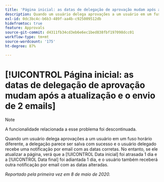 ```yaml
---
title: 'Página inicial: as datas de delegação de aprovação mudam após a atualização e o envio de 2 emails'
description: Quando um usuário delega aprovações a um usuário em um fuso horário diferente, a delegação parece ser salva com sucesso e o usuário delegado recebe uma notificação por email com as datas corretas. No entanto, se ele atualizar a página, verá que a Data inicial foi atrasada 1 dia e a Data final foi adiantada 1 dia, e o usuário também receberá outra notificação por email com as datas alteradas.
exl-id: 0dc3bc4c-b6b3-489f-aa4b-c925009512db
hidefromtoc: true
feature: Approvals
source-git-commit: d4311fb34cd3eb6e6ec1bed838fbf197098dcc01
workflow-type: tm+mt
source-wordcount: '175'
ht-degree: 87%

---
```


# [!UICONTROL Página inicial: as datas de delegação de aprovação mudam após a atualização e o envio de 2 emails]

>[!NOTE]
>
>A funcionalidade relacionada a esse problema foi descontinuada.

Quando um usuário delega aprovações a um usuário em um fuso horário diferente, a delegação parece ser salva com sucesso e o usuário delegado recebe uma notificação por email com as datas corretas. No entanto, se ele atualizar a página, verá que a [!UICONTROL Data inicial] foi atrasada 1 dia e a [!UICONTROL Data final] foi adiantada 1 dia, e o usuário também receberá outra notificação por email com as datas alteradas.


_Reportado pela primeira vez em 8 de maio de 2020._
